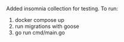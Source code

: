Added insomnia collection for testing.
To run:
1) docker compose up
2) run migrations with goose
3) go run cmd/main.go

